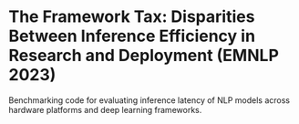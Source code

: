 # The Framework Tax: Disparities Between Inference Efficiency in Research and Deployment (EMNLP 2023)

Benchmarking code for evaluating inference latency of NLP models across hardware platforms and deep learning frameworks.
